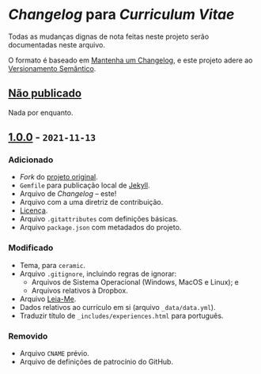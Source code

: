 # *Changelog* para *Curriculum Vitae*

Todas as mudanças dignas de nota feitas neste projeto serão documentadas neste
arquivo.

O formato é baseado em [Mantenha um Changelog], e este projeto adere ao
[Versionamento Semântico].

## [Não publicado]

Nada por enquanto.

## [1.0.0] - `2021-11-13`

### Adicionado
- *Fork* do [projeto original].
- `Gemfile` para publicação local de [Jekyll].
- Arquivo de *Changelog* &ndash; este!
- Arquivo com a uma diretriz de contribuição.
- [Licença].
- Arquivo `.gitattributes` com definições básicas.
- Arquivo `package.json` com metadados do projeto.

### Modificado
- Tema, para `ceramic`.
- Arquivo `.gitignore`, incluindo regras de ignorar:
  - Arquivos de Sistema Operacional (Windows, MacOS e Linux); e
  - Arquivos relativos à Dropbox.
- Arquivo [Leia-Me].
- Dados relativos ao currículo em si (arquivo `_data/data.yml`).
- Traduzir título de `_includes/experiences.html` para português.

### Removido
- Arquivo `CNAME` prévio.
- Arquivo de definições de patrocínio do GitHub.

[Não publicado]: https://github.com/Nereare/resume/compare/v1.0.0...HEAD
[1.0.0]: https://github.com/Nereare/resume/releases/tag/v1.0.0

<!-- Links miscelâneos -->
[Mantenha um Changelog]: https://keepachangelog.com/pt-BR/1.0.0/
[Versionamento Semântico]: https://semver.org/lang/pt-BR/spec/v2.0.0.html
[projeto original]: https://github.com/sharu725/online-cv
[Jekyll]: https://jekyllrb.com/
[Licença]: LICENSE.md
[Leia-Me]: README.md
